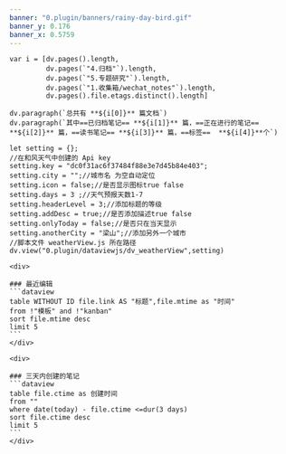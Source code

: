 ```yaml
---
banner: "0.plugin/banners/rainy-day-bird.gif"
banner_y: 0.176
banner_x: 0.5759
---
```


```dataviewjs
var i = [dv.pages().length,
		 dv.pages(`"4.归档"`).length,
		 dv.pages(`"5.专题研究"`).length,
		 dv.pages(`"1.收集箱/wechat_notes"`).length,
		 dv.pages().file.etags.distinct().length]

dv.paragraph(`总共有 **${i[0]}** 篇文档`)
dv.paragraph(`其中==已归档笔记== **${i[1]}** 篇，==正在进行的笔记== **${i[2]}** 篇，==读书笔记== **${i[3]}** 篇，==标签==  **${i[4]}**个`)

```


```dataviewjs
let setting = {};
//在和风天气中创建的 Api key
setting.key = "dc0f31ac6f37484f88e3e7d45b84e403";
setting.city = "";//城市名 为空自动定位
setting.icon = false;//是否显示图标true false
setting.days = 3 ;//天气预报天数1-7
setting.headerLevel = 3;//添加标题的等级
setting.addDesc = true;//是否添加描述true false
setting.onlyToday = false;//是否只在当天显示
setting.anotherCity = "梁山";//添加另外一个城市
//脚本文件 weatherView.js 所在路径
dv.view("0.plugin/dataviewjs/dv_weatherView",setting)
```

````ad-flex
<div>

### 最近编辑
```dataview
table WITHOUT ID file.link AS "标题",file.mtime as "时间"
from !"模板" and !"kanban"
sort file.mtime desc
limit 5
```
</div>

<div>

### 三天内创建的笔记
```dataview
table file.ctime as 创建时间
from ""
where date(today) - file.ctime <=dur(3 days)
sort file.ctime desc
limit 5
```
</div>
````
